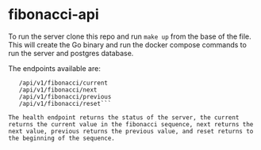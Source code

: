 # fibonacci-api

To run the server clone this repo and run `make up` from the base of the file. This will create the Go binary and run the docker compose commands to run the server and postgres database.

The endpoints available are:
```/health
   /api/v1/fibonacci/current
   /api/v1/fibonacci/next  
   /api/v1/fibonacci/previous
   /api/v1/fibonacci/reset```

The health endpoint returns the status of the server, the current returns the current value in the fibonacci sequence, next returns the next value, previous returns the previous value, and reset returns to the beginning of the sequence.  